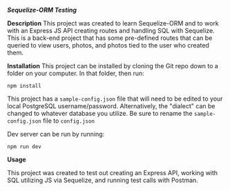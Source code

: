 **_Sequelize-ORM Testing_**

**Description**
This project was created to learn Sequelize-ORM and to work with an Express JS API creating routes and handling SQL with Sequelize. This is a back-end project that has some pre-defined routes that can be queried to view users, photos, and photos tied to the user who created them.

**Installation**
This project can be installed by cloning the Git repo down to a folder on your computer. In that folder, then run:
```
npm install
```

This project has a `sample-config.json` file that will need to be edited to your local PostgreSQL username/password. Alternatively, the "dialect" can be changed to whatever database you utilize. Be sure to rename the `sample-config.json` file to `config.json`

Dev server can be run by running:
```
npm run dev
```

**Usage**

This project was created to test out creating an Express API, working with SQL utilizing JS via Sequelize, and running test calls with Postman.